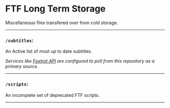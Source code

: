 # FTF Long Term Storage

Miscellaneous files transfered over from cold storage.

***

### `/subtitles`:

An Active list of most up to date subtitles.

*Services like [Foxtrot API](https://github.com/FoxtrotCore/foxtrot-api) are configured to poll from this repository as a primary source.*

***

### `/scripts`:

An incomplete set of deprecated FTF scripts.

***
